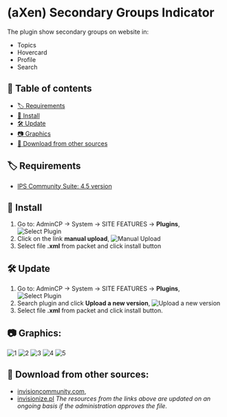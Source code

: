 # (aXen) Secondary Groups Indicator
The plugin show secondary groups on website in:
- Topics
- Hovercard
- Profile
- Search

## 📖 Table of contents
- [🏷️ Requirements](#user-content-️-requirements)
- [🧰 Install](#user-content-️-install)
- [🛠️ Update](#user-content-️-update)
- [📷 Graphics](#user-content-️-graphics)
- [🔌 Download from other sources](#user-content-download-from-other-sources)

## 🏷️ Requirements
- [IPS Community Suite: 4.5 version](https://invisioncommunity.com/)

## 🧰 Install
1. Go to: AdminCP -> System -> SITE FEATURES -> **Plugins**,
![Select Plugin](https://axendev.net/github/plugins/admincp_select.png)
2. Click on the link **manual upload**,
![Manual Upload](https://axendev.net/github/plugins/manual_upload.png)
3. Select file **.xml** from packet and click install button

## 🛠️ Update
1. Go to: AdminCP -> System -> SITE FEATURES -> **Plugins**,
![Select Plugin](https://axendev.net/github/plugins/admincp_select.png)
2. Search plugin and click **Upload a new version**,
![Upload a new version](https://axendev.net/github/plugins/new_version_upload.png)
3. Select file **.xml** from packet and click install button.


## 📷 Graphics:
![1](https://github.com/aXenDeveloper/ips-secondary-groups-indicator/blob/master/1.png?raw=true)
![2](https://github.com/aXenDeveloper/ips-secondary-groups-indicator/blob/master/2.png?raw=true)
![3](https://github.com/aXenDeveloper/ips-secondary-groups-indicator/blob/master/3.png?raw=true)
![4](https://github.com/aXenDeveloper/ips-secondary-groups-indicator/blob/master/4.png?raw=true)
![5](https://github.com/aXenDeveloper/ips-secondary-groups-indicator/blob/master/5.png?raw=true)

## 🔌 Download from other sources:
- [invisioncommunity.com](https://invisioncommunity.com/files/file/8760-axen-secondary-groups-indicator/),
- [invisionize.pl](https://forum.invisionize.pl/files/file/772-axen-secondary-groups-indicator/)
*The resources from the links above are updated on an ongoing basis if the administration approves the file.*

